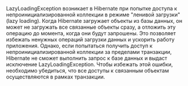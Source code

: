LazyLoadingException возникает в Hibernate при попытке доступа к непроинициализированной коллекции в режиме "ленивой загрузки" (lazy loading). Когда Hibernate загружает объекты из базы данных, он может не загружать все связанные объекты сразу, а отложить эту операцию до момента, когда они будут запрошены. Это позволяет избежать ненужных операций загрузки данных и ускорить работу приложения. Однако, если попытаться получить доступ к непроинициализированной коллекции за пределами транзакции, Hibernate не сможет выполнить запрос к базе данных и выдаст исключение LazyLoadingException. Чтобы избежать этой ошибки, необходимо убедиться, что все доступы к связанным объектам осуществляются в рамках транзакции.